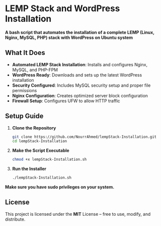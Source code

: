# **LEMP Stack and WordPress Installation**

**A bash script that automates the installation of a complete LEMP (Linux, Nginx, MySQL, PHP) stack with WordPress on Ubuntu system**

## **What It Does**

- **Automated LEMP Stack Installation**: Installs and configures Nginx, MySQL, and PHP-FPM  
- **WordPress Ready**: Downloads and sets up the latest WordPress installation  
- **Security Configured**: Includes MySQL security setup and proper file permissions  
- **Nginx Configuration**: Creates optimized server block configuration  
- **Firewall Setup**: Configures UFW to allow HTTP traffic  

## **Setup Guide**

1. **Clone the Repository**  
   ```bash
   git clone https://github.com/NourrAhmed/lempStack-Installation.git
   cd lempStack-Installation
2. **Make the Script Executable**  
   ```bash
   chmod +x lempStack-Installation.sh
3. **Run the Installer**  
   ```bash
   ./lempStack-Installation.sh
**Make sure you have sudo privileges on your system.** 

## **License**
This project is licensed under the **MIT** License – free to use, modify, and distribute.
   
